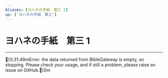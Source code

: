 ```yaml
---
Aliases: [ヨハネの手紙　第三 1]
up: ['ヨハネの手紙　第三']
---
```

# ヨハネの手紙　第三 1

***
[0;31;49mError: the data returned from BibleGateway is empty, so stopping. Please check your usage, and if still a problem, please raise an issue on GitHub.[0m
